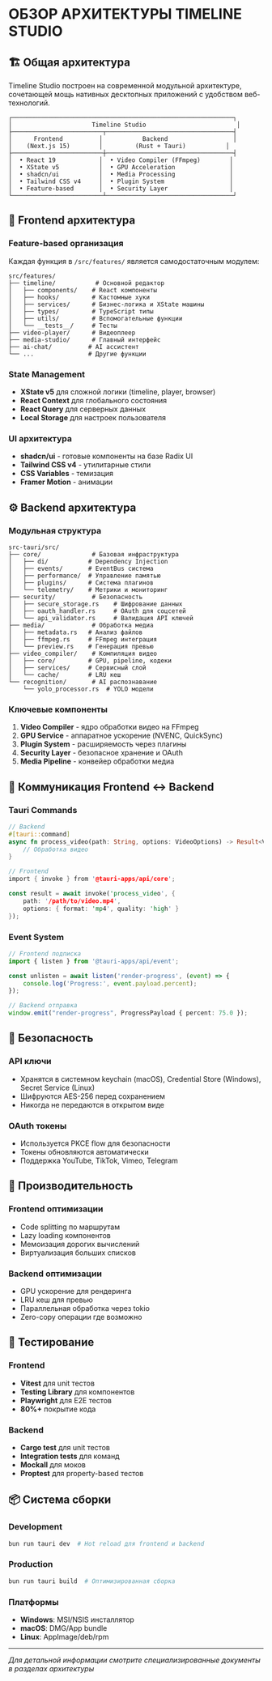 # ОБЗОР АРХИТЕКТУРЫ TIMELINE STUDIO

## 🏗️ Общая архитектура

Timeline Studio построен на современной модульной архитектуре, сочетающей мощь нативных десктопных приложений с удобством веб-технологий.

```
┌─────────────────────────────────────────────────────────────┐
│                      Timeline Studio                         │
├─────────────────────────┬───────────────────────────────────┤
│      Frontend          │           Backend                  │
│    (Next.js 15)        │         (Rust + Tauri)           │
├─────────────────────────┼───────────────────────────────────┤
│  • React 19            │  • Video Compiler (FFmpeg)        │
│  • XState v5           │  • GPU Acceleration               │
│  • shadcn/ui           │  • Media Processing               │
│  • Tailwind CSS v4     │  • Plugin System                  │
│  • Feature-based       │  • Security Layer                 │
└─────────────────────────┴───────────────────────────────────┘
```

## 🎨 Frontend архитектура

### Feature-based организация

Каждая функция в `/src/features/` является самодостаточным модулем:

```
src/features/
├── timeline/           # Основной редактор
│   ├── components/    # React компоненты
│   ├── hooks/         # Кастомные хуки
│   ├── services/      # Бизнес-логика и XState машины
│   ├── types/         # TypeScript типы
│   ├── utils/         # Вспомогательные функции
│   └── __tests__/     # Тесты
├── video-player/      # Видеоплеер
├── media-studio/      # Главный интерфейс
├── ai-chat/          # AI ассистент
└── ...               # Другие функции
```

### State Management

- **XState v5** для сложной логики (timeline, player, browser)
- **React Context** для глобального состояния
- **React Query** для серверных данных
- **Local Storage** для настроек пользователя

### UI архитектура

- **shadcn/ui** - готовые компоненты на базе Radix UI
- **Tailwind CSS v4** - утилитарные стили
- **CSS Variables** - темизация
- **Framer Motion** - анимации

## ⚙️ Backend архитектура

### Модульная структура

```
src-tauri/src/
├── core/              # Базовая инфраструктура
│   ├── di/           # Dependency Injection
│   ├── events/       # EventBus система
│   ├── performance/  # Управление памятью
│   ├── plugins/      # Система плагинов
│   └── telemetry/    # Метрики и мониторинг
├── security/          # Безопасность
│   ├── secure_storage.rs    # Шифрование данных
│   ├── oauth_handler.rs     # OAuth для соцсетей
│   └── api_validator.rs     # Валидация API ключей
├── media/             # Обработка медиа
│   ├── metadata.rs   # Анализ файлов
│   ├── ffmpeg.rs     # FFmpeg интеграция
│   └── preview.rs    # Генерация превью
├── video_compiler/    # Компиляция видео
│   ├── core/         # GPU, pipeline, кодеки
│   ├── services/     # Сервисный слой
│   └── cache/        # LRU кеш
└── recognition/       # AI распознавание
    └── yolo_processor.rs  # YOLO модели
```

### Ключевые компоненты

1. **Video Compiler** - ядро обработки видео на FFmpeg
2. **GPU Service** - аппаратное ускорение (NVENC, QuickSync)
3. **Plugin System** - расширяемость через плагины
4. **Security Layer** - безопасное хранение и OAuth
5. **Media Pipeline** - конвейер обработки медиа

## 🔌 Коммуникация Frontend ↔ Backend

### Tauri Commands

```rust
// Backend
#[tauri::command]
async fn process_video(path: String, options: VideoOptions) -> Result<VideoOutput> {
    // Обработка видео
}

// Frontend
import { invoke } from '@tauri-apps/api/core';

const result = await invoke('process_video', {
    path: '/path/to/video.mp4',
    options: { format: 'mp4', quality: 'high' }
});
```

### Event System

```typescript
// Frontend подписка
import { listen } from '@tauri-apps/api/event';

const unlisten = await listen('render-progress', (event) => {
    console.log('Progress:', event.payload.percent);
});

// Backend отправка
window.emit("render-progress", ProgressPayload { percent: 75.0 });
```

## 🔐 Безопасность

### API ключи
- Хранятся в системном keychain (macOS), Credential Store (Windows), Secret Service (Linux)
- Шифруются AES-256 перед сохранением
- Никогда не передаются в открытом виде

### OAuth токены
- Используется PKCE flow для безопасности
- Токены обновляются автоматически
- Поддержка YouTube, TikTok, Vimeo, Telegram

## 🚀 Производительность

### Frontend оптимизации
- Code splitting по маршрутам
- Lazy loading компонентов
- Мемоизация дорогих вычислений
- Виртуализация больших списков

### Backend оптимизации
- GPU ускорение для рендеринга
- LRU кеш для превью
- Параллельная обработка через tokio
- Zero-copy операции где возможно

## 🧪 Тестирование

### Frontend
- **Vitest** для unit тестов
- **Testing Library** для компонентов
- **Playwright** для E2E тестов
- **80%+** покрытие кода

### Backend
- **Cargo test** для unit тестов
- **Integration tests** для команд
- **Mockall** для моков
- **Proptest** для property-based тестов

## 📦 Система сборки

### Development
```bash
bun run tauri dev  # Hot reload для frontend и backend
```

### Production
```bash
bun run tauri build  # Оптимизированная сборка
```

### Платформы
- **Windows**: MSI/NSIS инсталлятор
- **macOS**: DMG/App bundle
- **Linux**: AppImage/deb/rpm

---

*Для детальной информации смотрите специализированные документы в разделах архитектуры*
